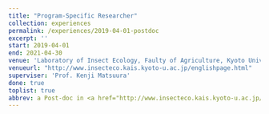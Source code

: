 ```yaml
---
title: "Program-Specific Researcher"
collection: experiences
permalink: /experiences/2019-04-01-postdoc
excerpt: ''
start: 2019-04-01
end: 2021-04-30
venue: 'Laboratory of Insect Ecology, Faulty of Agriculture, Kyoto University'
venueurl: "http://www.insecteco.kais.kyoto-u.ac.jp/englishpage.html"
superviser: 'Prof. Kenji Matsuura'
done: true
toplist: true
abbrev: a Post-doc in <a href="http://www.insecteco.kais.kyoto-u.ac.jp/englishpage.html">Matsuura Lab</a>, Kyoto University, Japan
---
```


